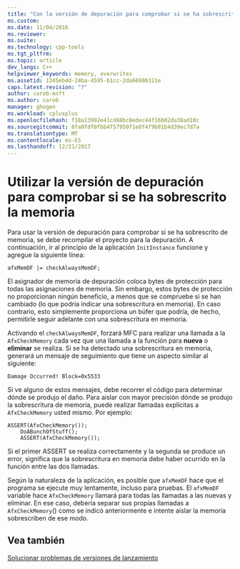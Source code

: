 ```yaml
---
title: "Con la versión de depuración para comprobar si se ha sobrescrito memoria | Documentos de Microsoft"
ms.custom: 
ms.date: 11/04/2016
ms.reviewer: 
ms.suite: 
ms.technology: cpp-tools
ms.tgt_pltfrm: 
ms.topic: article
dev_langs: C++
helpviewer_keywords: memory, overwrites
ms.assetid: 1345eb4d-24ba-4595-b1cc-2da66986311e
caps.latest.revision: "7"
author: corob-msft
ms.author: corob
manager: ghogen
ms.workload: cplusplus
ms.openlocfilehash: f18a13992e41cd88bc8edec44f16b02da38ad10c
ms.sourcegitcommit: 8fa8fdf0fbb4f57950f1e8f4f9b81b4d39ec7d7a
ms.translationtype: MT
ms.contentlocale: es-ES
ms.lasthandoff: 12/21/2017
---
```

# <a name="using-the-debug-build-to-check-for-memory-overwrite"></a>Utilizar la versión de depuración para comprobar si se ha sobrescrito la memoria
Para usar la versión de depuración para comprobar si se ha sobrescrito de memoria, se debe recompilar el proyecto para la depuración. A continuación, ir al principio de la aplicación `InitInstance` funcione y agregue la siguiente línea:  
  
```  
afxMemDF |= checkAlwaysMemDF;  
```  
  
 El asignador de memoria de depuración coloca bytes de protección para todas las asignaciones de memoria. Sin embargo, estos bytes de protección no proporcionan ningún beneficio, a menos que se compruebe si se han cambiado (lo que podría indicar una sobrescritura en memoria). En caso contrario, esto simplemente proporciona un búfer que podría, de hecho, permitirle seguir adelante con una sobrescritura en memoria.  
  
 Activando el `checkAlwaysMemDF`, forzará MFC para realizar una llamada a la `AfxCheckMemory` cada vez que una llamada a la función para **nueva** o **eliminar** se realiza. Si se ha detectado una sobrescritura en memoria, generará un mensaje de seguimiento que tiene un aspecto similar al siguiente:  
  
```  
Damage Occurred! Block=0x5533  
```  
  
 Si ve alguno de estos mensajes, debe recorrer el código para determinar dónde se produjo el daño. Para aislar con mayor precisión dónde se produjo la sobrescritura de memoria, puede realizar llamadas explícitas a `AfxCheckMemory` usted mismo. Por ejemplo:  
  
```  
ASSERT(AfxCheckMemory());  
    DoABunchOfStuff();  
    ASSERT(AfxCheckMemory());  
```  
  
 Si el primer ASSERT se realiza correctamente y la segunda se produce un error, significa que la sobrescritura en memoria debe haber ocurrido en la función entre las dos llamadas.  
  
 Según la naturaleza de la aplicación, es posible que `afxMemDF` hace que el programa se ejecute muy lentamente, incluso para pruebas. El `afxMemDF` variable hace `AfxCheckMemory` llamará para todas las llamadas a las nuevas y eliminar. En ese caso, debería separar sus propias llamadas a `AfxCheckMemory`() como se indicó anteriormente e intente aislar la memoria sobrescriben de ese modo.  
  
## <a name="see-also"></a>Vea también  
 [Solucionar problemas de versiones de lanzamiento](../../build/reference/fixing-release-build-problems.md)